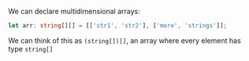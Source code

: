 We can declare multidimensional arrays:

``` typescript
let arr: string[][] = [['str1', 'str2'], ['more', 'strings']];
```

We can think of this as ```(string[])[]```, an array where every element has type ```string[]```